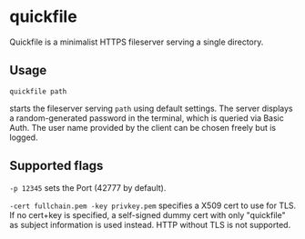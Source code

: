 # quickfile
Quickfile is a minimalist HTTPS fileserver serving a single directory.

## Usage
```quickfile path```

starts the fileserver serving `path` using default settings.
The server displays a random-generated password in the terminal, which is queried via Basic Auth.
The user name provided by the client can be chosen freely but is logged.

## Supported flags

`-p 12345` sets the Port (42777 by default).

`-cert fullchain.pem -key privkey.pem` specifies a X509 cert to use for TLS.
If no cert+key is specified, a self-signed dummy cert with only "quickfile" as subject information is used instead. HTTP without TLS is not supported.



